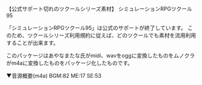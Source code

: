 【公式サポート切れのツクールシリーズ素材】
シミュレーションRPGツクール95

「シミュレーションRPGツクール95」は公式のサポートが終了しています。
このため、ツクールシリーズ利用規約に従えば、どのツクールでも素材を流用利用することが出来ます。

このパッケージはあやなまたな氏がmidi、wavをoggに変換したものをムノクラがm4aに変換したものをパッケージ化したものです。

▼音源概要(m4a)
BGM:82
ME:17
SE:53
